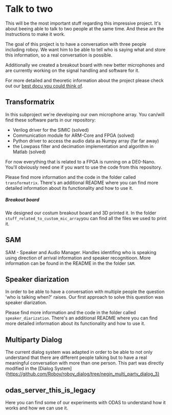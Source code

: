# Talk to two

This will be the most important stuff regarding this impressive project. It's about beeing able to talk to two people at the same time. And these are the Instructions to make it work.

The goal of this project is to have a conversation with three people including roboy. We want him to be able to tell who is saying what and store this information, so a real conversation is possible.

Additionally we created a breakout board with new better microphones and are currently working on the signal handling and software for it.

For more detailed and theoretic information about the project please check out our [best docu you could think of](https://devanthro.atlassian.net/wiki/spaces/SS18/pages/246546662/Best+Docu+you+could+think+of).

## Transformatrix

In this subproject we're developing our own microphone array. You can/will find these software parts in our repository:

  -  Verilog driver for the SIMIC (solved)
  -  Communication module for ARM-Core and FPGA (solved)
  -  Python driver to access the audio data as Numpy array (far far away)
  - the Lowpass filter and decimation implementation and algorithm in Matlab (solved)

 For now everything that is related to a FPGA is running on a DE0-Nano. You'll obviously need one if you want to use the code from this repository.

Please find more information and the code in the folder called `transformatrix`. There's an additional README where you can find more detailed information about its functionality and how to use it.

##### Breakout board

We designed our costum breakout board and 3D printed it. In the folder `stuff_related_to_custom_mic_array`you can find all the files we used to print it.


## SAM
SAM - Speaker and Audio Manager. Handles identifing who is speaking using direction of arrival information and speaker recognitioon. More information can be found in the README in the the folder `SAM`.


## Speaker diarization

In order to be able to have a conversation with multiple people the question 'who is talking when?' raises. Our first approach to solve this question was speaker diarization.

Please find more information and the code in the folder called `speaker_diarization`. There's an additional README where you can find more detailed information about its functionality and how to use it.

## Multiparty Dialog

The current dialog system was adapted in order to be able to not only understand that there are different people talking but to have a real meaningful conversation with more than one person. This part was directly modified in the [Dialog System]{https://github.com/Roboy/roboy_dialog/tree/negin_multi_party_dialog_3}

## odas_server_this_is_legacy

Here you can find some of our experiments with ODAS to understand how it works and how we can use it.
